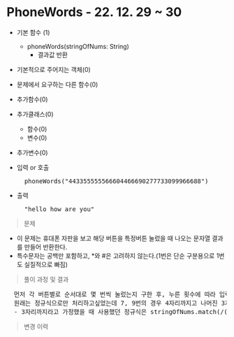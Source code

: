 # PhoneWords - 22. 12. 29 ~ 30

- 기본 함수 (1)
  - phoneWords(stringOfNums: String)
    - 결과값 반환
- 기본적으로 주어지는 객체(0)
- 문제에서 요구하는 다른 함수(0)
- 추가함수(0)
- 추가클래스(0)
  - 함수(0)
  - 변수(0)
- 추가변수(0)

- 입력 or 호출
  <pre>
    phoneWords("443355555566604466690277733099966688")
  </pre>
 
- 출력
  <pre>
    "hello how are you"
  </pre>

> 문제
  - 이 문제는 휴대폰 자판을 보고 해당 버튼을 특정버튼 눌렀을 때 나오는 문자열 결과를 만들어 반환한다.
  - 특수문자는 공백만 포함하고, *와 #은 고려하지 않는다.(1번은 단순 구분용으로 1번도 실질적으로 빠짐)

> 풀이 과정 및 결과
<pre>
  먼저 각 버튼별로 순서대로 몇 번씩 눌렀는지 구한 후, 누른 횟수에 따라 입력할 문자를 바꾸거나 추가 문자를 넣는다.
  원래는 정규식으로만 처리하고싶었는데 7, 9번의 경우 4자리까지고 나머진 3자리까지여서 정규식으로 두 개를 나눠서 하는게 쉽지 않아 결국 for문으로 분리함..
  - 3자리까지라고 가정했을 때 사용했던 정규식은 stringOfNums.match(/((.)\1*)\2{0,2}/gi) 였다.
</pre>

>변경 이력
<pre>
</pre>